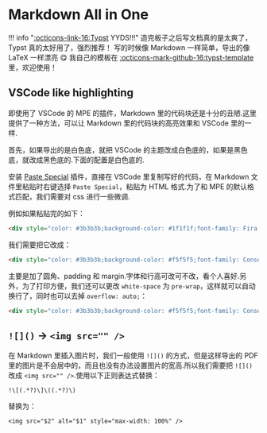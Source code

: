 # Markdown All in One

!!! info "[:octicons-link-16:Typst](https://typst.app/) YYDS!!!"
    造完板子之后写文档真的是太爽了，Typst 真的太好用了，强烈推荐！
    写的时候像 Markdown 一样简单，导出的像 LaTeX 一样漂亮 😋
    我自己的模板在 [:octicons-mark-github-16:typst-template](https://github.com/PeiPei233/typst-template) 里，欢迎使用！

## VSCode like highlighting

即使用了 VSCode 的 MPE 的插件，Markdown 里的代码块还是十分的丑陋.这里提供了一种方法，可以让 Markdown 里的代码块的高亮效果和 VSCode 里的一样.

首先，如果导出的是白色底，就把 VSCode 的主题改成白色底的，如果是黑色底，就改成黑色底的.下面的配置是白色底的.

安装 [Paste Special](https://marketplace.visualstudio.com/items?itemName=d3v.pastespecial) 插件，直接在 VSCode 里复制写好的代码，在 Markdown 文件里粘贴时右键选择 `Paste Special`，粘贴为 HTML 格式.为了和 MPE 的默认格式匹配，我们需要对 css 进行一些微调.

例如如果粘贴完的如下：

```html
<div style="color: #3b3b3b;background-color: #1f1f1f;font-family: Fira Code Retina， 思源黑体 HW， Consolas， 'Courier New'， monospace， Consolas， 'Courier New'， monospace;font-weight: normal;font-size: 14px;line-height: 19px;white-space: pre;">...</div>
```

我们需要把它改成：

```html
<div style="color: #3b3b3b;background-color: #f5f5f5;font-family: Consolas， 'Courier New'， monospace， Consolas， 'Courier New'， monospace;font-weight: normal;font-size: 14px;line-height: 1.4;white-space: pre;border-radius: 3px;padding: .8em;margin-top: 0;margin-bottom: 16px;overflow: auto;">...</div>
```

主要是加了圆角、padding 和 margin.字体和行高可改可不改，看个人喜好.另外，为了打印方便，我们还可以更改 `white-space` 为 `pre-wrap`，这样就可以自动换行了，同时也可以去掉 `overflow: auto;`：

```html
<div style="color: #3b3b3b;background-color: #f5f5f5;font-family: Consolas， 'Courier New'， monospace， Consolas， 'Courier New'， monospace;font-weight: normal;font-size: 14px;line-height: 1.4;white-space: pre-wrap;border-radius: 3px;padding: .8em;margin-top: 0;margin-bottom: 16px;">...</div>
```

## `![]()` -> `<img src="" />`

在 Markdown 里插入图片时，我们一般使用 `![]()` 的方式，但是这样导出的 PDF 里的图片是不会居中的，而且也没有办法设置图片的宽高.所以我们需要把 `![]()` 改成 `<img src="" />`.使用以下正则表达式替换：

```regex
!\[(.*?)\]\((.*?)\)
```

替换为：

```regex
<img src="$2" alt="$1" style="max-width: 100%" />
```
